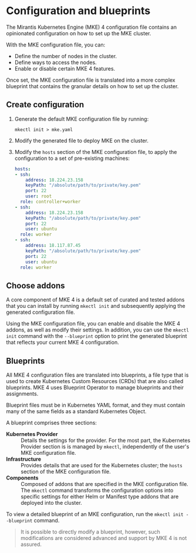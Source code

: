# Configuration and blueprints

The Mirantis Kubernetes Engine (MKE) 4 configuration file contains an
opinionated configuration on how to set up the MKE cluster.

With the MKE configuration file, you can:

- Define the number of nodes in the cluster.
- Define ways to access the nodes.
- Enable or disable certain MKE 4 features.

Once set, the MKE configuration file is translated into a more complex blueprint
that contains the granular details on how to set up the cluster.

## Create configuration

1. Generate the default MKE configuration file by running:

    ```commandline
    mkectl init > mke.yaml
    ```

2. Modify the generated file to deploy MKE on the cluster.
3. Modify the `hosts` section of the MKE configuration file, 
to apply the configuration to a set of pre-existing machines:

    ```yaml
    hosts:
    - ssh:
        address: 18.224.23.158
        keyPath: "/absolute/path/to/private/key.pem"
        port: 22
        user: root
      role: controller+worker
    - ssh:
        address: 18.224.23.158
        keyPath: "/absolute/path/to/private/key.pem"
        port: 22
        user: ubuntu
      role: worker
    - ssh:
        address: 18.117.87.45
        keyPath: "/absolute/path/to/private/key.pem"
        port: 22
        user: ubuntu
      role: worker
    ```

## Choose addons

A core component of MKE 4 is a default set of curated and tested addons that you
can install by running `mkectl init` and subsequently applying the generated
configuration file.

Using the MKE configuration file, you can enable and disable the MKE 4 addons,
as well as modify their settings. In addition, you can use the
`mkectl init` command with the `--blueprint` option to print the generated
blueprint that reflects your current MKE 4 configuration.

## Blueprints

All MKE 4 configuration files are translated into blueprints,
a file type that is used to create Kubernetes Custom Resources (CRDs)
that are also called blueprints. MKE 4 uses Blueprint Operator to manage blueprints and their assignments.

Blueprint files must be in Kubernetes YAML format,
and they must contain many of the same fields as a standard Kubernetes Object.

A blueprint comprises three sections:

<dl>
  <dt><strong>Kubernetes Provider</strong></dt>
  <dd>Details the settings for the provider. For the most part, the Kubernetes Provider section is is managed by <code>mkectl</code>, independently of the user's MKE configuration file. </dd>
  <dt><strong>Infrastructure</strong></dt>
  <dd>Provides details that are used for the Kubernetes cluster; the <code>hosts</code> section of the MKE configuration file.</dd>
  <dt><strong>Components</strong></dt>
  <dd>Composed of addons that are specified in the MKE configuration file. The <code>mkectl</code> command transforms the configuration options
into specific settings for either Helm or Manifest type addons that are deployed into the cluster.</dd>
</dl>

To view a detailed blueprint of an MKE configuration, run the `mkectl init --blueprint` command.

> It is possible to directly modify a blueprint, however, such modifications are
> considered advanced and support by MKE 4 is not assured.

<!-- Please see the Blueprint Operator [documentation](https://mirantiscontainers.github.io/boundless/) for more details on blueprints. - broken link -->
